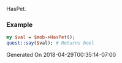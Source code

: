 HasPet.
### Example

```perl
my $val = $mob->HasPet();
quest::say($val); # Returns bool
```


Generated On 2018-04-29T00:35:14-07:00